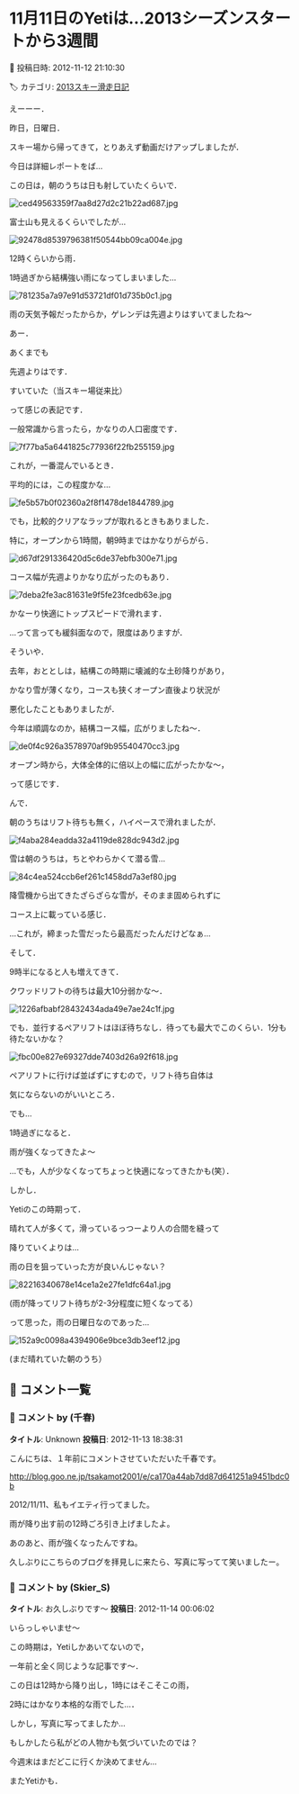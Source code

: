 # 11月11日のYetiは…2013シーズンスタートから3週間

📅 投稿日時: 2012-11-12 21:10:30

🏷️ カテゴリ: [2013スキー滑走日記](c91dbe557f9a69230b1600e48622fdd61.md)

えーーー．





昨日，日曜日．


スキー場から帰ってきて，とりあえず動画だけアップしましたが．


今日は詳細レポートをば…





この日は，朝のうちは日も射していたくらいで．




![ced49563359f7aa8d27d2c21b22ad687.jpg](images/ced49563359f7aa8d27d2c21b22ad687.jpg)




富士山も見えるくらいでしたが…




![92478d8539796381f50544bb09ca004e.jpg](images/92478d8539796381f50544bb09ca004e.jpg)




12時くらいから雨．


1時過ぎから結構強い雨になってしまいました…




![781235a7a97e91d53721df01d735b0c1.jpg](images/781235a7a97e91d53721df01d735b0c1.jpg)




雨の天気予報だったからか，ゲレンデは先週よりはすいてましたね～


あー．


あくまでも


先週よりはです．


すいていた（当スキー場従来比）


って感じの表記です．


一般常識から言ったら，かなりの人口密度です．




![7f77ba5a6441825c77936f22fb255159.jpg](images/7f77ba5a6441825c77936f22fb255159.jpg)




これが，一番混んでいるとき．





平均的には，この程度かな…




![fe5b57b0f02360a2f8f1478de1844789.jpg](images/fe5b57b0f02360a2f8f1478de1844789.jpg)




でも，比較的クリアなラップが取れるときもありました．





特に，オープンから1時間，朝9時まではかなりがらがら．




![d67df291336420d5c6de37ebfb300e71.jpg](images/d67df291336420d5c6de37ebfb300e71.jpg)




コース幅が先週よりかなり広がったのもあり．




![7deba2fe3ac81631e9f5fe23fcedb63e.jpg](images/7deba2fe3ac81631e9f5fe23fcedb63e.jpg)




かなーり快適にトップスピードで滑れます．


…って言っても緩斜面なので，限度はありますが．





そういや．


去年，おととしは，結構この時期に壊滅的な土砂降りがあり，


かなり雪が薄くなり，コースも狭くオープン直後より状況が


悪化したこともありましたが．


今年は順調なのか，結構コース幅，広がりましたね～．




![de0f4c926a3578970af9b95540470cc3.jpg](images/de0f4c926a3578970af9b95540470cc3.jpg)




オープン時から，大体全体的に倍以上の幅に広がったかな～，


って感じです．





んで．


朝のうちはリフト待ちも無く，ハイペースで滑れましたが．




![f4aba284eadda32a4119de828dc943d2.jpg](images/f4aba284eadda32a4119de828dc943d2.jpg)




雪は朝のうちは，ちとやわらかくて潜る雪…




![84c4ea524ccb6ef261c1458dd7a3ef80.jpg](images/84c4ea524ccb6ef261c1458dd7a3ef80.jpg)




降雪機から出てきたざらざらな雪が，そのまま固められずに


コース上に載っている感じ．


…これが，締まった雪だったら最高だったんだけどなぁ…





そして．


9時半になると人も増えてきて．


クワッドリフトの待ちは最大10分弱かな～．




![1226afbabf28432434ada49e7ae24c1f.jpg](images/1226afbabf28432434ada49e7ae24c1f.jpg)




でも．並行するペアリフトはほぼ待ちなし．待っても最大でこのくらい．1分も待たないかな？




![fbc00e827e69327dde7403d26a92f618.jpg](images/fbc00e827e69327dde7403d26a92f618.jpg)




ペアリフトに行けば並ばずにすむので，リフト待ち自体は


気にならないのがいいところ．





でも…


1時過ぎになると．


雨が強くなってきたよ～


…でも，人が少なくなってちょっと快適になってきたかも(笑）．





しかし．


Yetiのこの時期って．


晴れて人が多くて，滑っているっつーより人の合間を縫って


降りていくよりは…


雨の日を狙っていった方が良いんじゃない？




![82216340678e14ce1a2e27fe1dfc64a1.jpg](images/82216340678e14ce1a2e27fe1dfc64a1.jpg)




(雨が降ってリフト待ちが2-3分程度に短くなってる）





って思った，雨の日曜日なのであった…




![152a9c0098a4394906e9bce3db3eef12.jpg](images/152a9c0098a4394906e9bce3db3eef12.jpg)




(まだ晴れていた朝のうち）

## 💬 コメント一覧

### 💬 コメント by (千春)
**タイトル**: Unknown
**投稿日**: 2012-11-13 18:38:31

こんにちは、１年前にコメントさせていただいた千春です。

http://blog.goo.ne.jp/tsakamot2001/e/ca170a44ab7dd87d641251a9451bdc0b



2012/11/11、私もイエティ行ってました。

雨が降り出す前の12時ごろ引き上げましたよ。

あのあと、雨が強くなったんですね。



久しぶりにこちらのブログを拝見しに来たら、写真に写ってて笑いましたー。

### 💬 コメント by (Skier_S)
**タイトル**: お久しぶりです～
**投稿日**: 2012-11-14 00:06:02

いらっしゃいませ～



この時期は，Yetiしかあいてないので，

一年前と全く同じような記事です～．



この日は12時から降り出し，1時にはそこそこの雨，

2時にはかなり本格的な雨でした…．



しかし，写真に写ってましたか…

もしかしたら私がどの人物かも気づいていたのでは？



今週末はまだどこに行くか決めてません…

またYetiかも．

